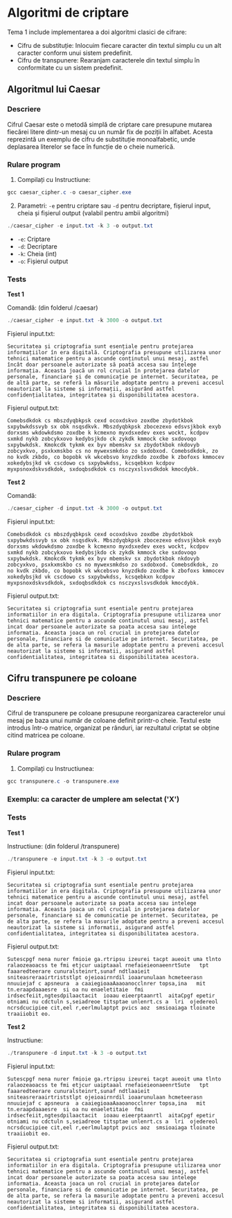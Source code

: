 # Algoritmi de criptare
Tema 1 include implementarea a doi algoritmi clasici de cifrare:
- Cifru de substituție: Inlocuim fiecare caracter din textul simplu cu un alt caracter conform unui sistem predefinit.
- Cifru de transpunere: Rearanjam caracterele din textul simplu în conformitate cu un sistem predefinit.

## Algoritmul lui Caesar

### Descriere

Cifrul Caesar este o metodă simplă de criptare care presupune mutarea fiecărei litere dintr-un mesaj cu un număr fix de poziții în alfabet. Acesta reprezintă un exemplu de cifru de substituție monoalfabetic, unde deplasarea literelor se face în funcție de o cheie numerică.

### Rulare program

1. Compilați cu Instructiune:
```powershell
gcc caesar_cipher.c -o caesar_cipher.exe
```
2. Parametri:  `-e` pentru criptare sau `-d` pentru decriptare, fișierul input, cheia și fișierul output (valabil pentru ambii algoritmi) 
```powershell
./caesar_cipher -e input.txt -k 3 -o output.txt
```
- `-e`: Criptare
- `-d`: Decriptare
- `-k`: Cheia (int)
- `-o`: Fișierul output
### Tests

**Test 1**

Comandă: (din folderul /caesar)
```powershell
./caesar_cipher -e input.txt -k 3000 -o output.txt
```
Fișierul input.txt:
```
Securitatea și criptografia sunt esențiale pentru protejarea informațiilor în era digitală. Criptografia presupune utilizarea unor tehnici matematice pentru a ascunde conținutul unui mesaj, astfel încât doar persoanele autorizate să poată accesa sau înțelege informația. Aceasta joacă un rol crucial în protejarea datelor personale, financiare și de comunicație pe internet. Securitatea, pe de altă parte, se referă la măsurile adoptate pentru a preveni accesul neautorizat la sisteme și informații, asigurând astfel confidențialitatea, integritatea și disponibilitatea acestora.
```
Fișierul output.txt:
```
Comebsdkdok cs mbszdyqbkpsk cexd ocoxdskvo zoxdbe zbydotkbok sxpybwkdssvyb sx obk nsqsdkvk. Mbszdyqbkpsk zbocezexo edsvsjkbok exyb dorxsms wkdowkdsmo zoxdbe k kcmexno myxdsxedev exes wockt, kcdpov sxmkd nykb zobcykxovo kedybsjkdo ck zykdk kmmock cke sxdovoqo sxpybwkdsk. Kmokcdk tykmk ex byv mbemskv sx zbydotkbok nkdovyb zobcyxkvo, psxkxmskbo cs no mywexsmkdso zo sxdobxod. Comebsdkdok, zo no kvdk zkbdo, co bopobk vk wkcebsvo knyzdkdo zoxdbe k zbofoxs kmmocev xokedybsjkd vk cscdowo cs sxpybwkdss, kcsqebkxn kcdpov myxpsnoxdskvsdkdok, sxdoqbsdkdok cs nsczyxslsvsdkdok kmocdybk.
```

**Test 2**

Comandă:
```powershell
./caesar_cipher -d input.txt -k 3000 -o output.txt
```
Fișierul input.txt:
```
Comebsdkdok cs mbszdyqbkpsk cexd ocoxdskvo zoxdbe zbydotkbok sxpybwkdssvyb sx obk nsqsdkvk. Mbszdyqbkpsk zbocezexo edsvsjkbok exyb dorxsms wkdowkdsmo zoxdbe k kcmexno myxdsxedev exes wockt, kcdpov sxmkd nykb zobcykxovo kedybsjkdo ck zykdk kmmock cke sxdovoqo sxpybwkdsk. Kmokcdk tykmk ex byv mbemskv sx zbydotkbok nkdovyb zobcyxkvo, psxkxmskbo cs no mywexsmkdso zo sxdobxod. Comebsdkdok, zo no kvdk zkbdo, co bopobk vk wkcebsvo knyzdkdo zoxdbe k zbofoxs kmmocev xokedybsjkd vk cscdowo cs sxpybwkdss, kcsqebkxn kcdpov myxpsnoxdskvsdkdok, sxdoqbsdkdok cs nsczyxslsvsdkdok kmocdybk.
```
Fișierul output.txt:
```
Securitatea si criptografia sunt esentiale pentru protejarea informatiilor in era digitala. Criptografia presupune utilizarea unor tehnici matematice pentru a ascunde continutul unui mesaj, astfel incat doar persoanele autorizate sa poata accesa sau intelege informatia. Aceasta joaca un rol crucial in protejarea datelor personale, financiare si de comunicatie pe internet. Securitatea, pe de alta parte, se refera la masurile adoptate pentru a preveni accesul neautorizat la sisteme si informatii, asigurand astfel confidentialitatea, integritatea si disponibilitatea acestora.
```

## Cifru transpunere pe coloane

### Descriere

Cifrul de transpunere pe coloane presupune reorganizarea caracterelor unui mesaj pe baza unui număr de coloane definit printr-o cheie. Textul este introdus într-o matrice, organizat pe rânduri, iar rezultatul criptat se obține citind matricea pe coloane.

### Rulare program

1. Compilați cu Instructiunea:
```powershell
gcc transpunere.c -o transpunere.exe 
```
### Exemplu: ca caracter de umplere am selectat ('X')

### Tests

**Test 1**

Instructiune:  (din folderul /transpunere)
```powershell
./transpunere -e input.txt -k 3 -o output.txt 
```
Fișierul input.txt:
```
Securitatea si criptografia sunt esentiale pentru protejarea informatiilor in era digitala. Criptografia presupune utilizarea unor tehnici matematice pentru a ascunde continutul unui mesaj, astfel incat doar persoanele autorizate sa poata accesa sau intelege informatia. Aceasta joaca un rol crucial in protejarea datelor personale, financiare si de comunicatie pe internet. Securitatea, pe de alta parte, se refera la masurile adoptate pentru a preveni accesul neautorizat la sisteme si informatii, asigurand astfel confidentialitatea, integritatea si disponibilitatea acestora.
```
Fișierul output.txt:
```
Sutescpgf nena nurer fmioie ga.rtripsu izeurei tacpt aueoit uma tlnto ralaozeaoacss te fmi etjcur uaiptaaal rnefaieieonaeenrtSute   tpt  faaaredteerare cunuralsteinrt,sunaf ndtlaaieit  sniteasreraairtriststlpt ojeioairnrdil ioaarunulaan hcmeteerasn nnuuiejaf c apsneura  a caaiegioaaAaaoanocclnrer topsa,ina   mit  tn.eraapdaaaesre  si oa nu enaeletitaie  fmi irdsecfeiit,ngtesdpilaactacit  ioaau eieerptaanrtl  aitaCpgf epetir otniami nu cdctuln s,seiadreoe titsptae unlenrt.cs a  lri  ojedereol ncrsdcucipiee cit,eel r,eerlmulaptpt pvics aoz  smsioaiaga tloinate traaiiobit eo.
```

**Test 2**

Instructiune:
```powershell
./transpunere -d input.txt -k 3 -o output.txt
```
Fișierul input.txt:
```
Sutescpgf nena nurer fmioie ga.rtripsu izeurei tacpt aueoit uma tlnto ralaozeaoacss te fmi etjcur uaiptaaal rnefaieieonaeenrtSute   tpt  faaaredteerare cunuralsteinrt,sunaf ndtlaaieit  sniteasreraairtriststlpt ojeioairnrdil ioaarunulaan hcmeteerasn nnuuiejaf c apsneura  a caaiegioaaAaaoanocclnrer topsa,ina   mit  tn.eraapdaaaesre  si oa nu enaeletitaie  fmi irdsecfeiit,ngtesdpilaactacit  ioaau eieerptaanrtl  aitaCpgf epetir otniami nu cdctuln s,seiadreoe titsptae unlenrt.cs a  lri  ojedereol ncrsdcucipiee cit,eel r,eerlmulaptpt pvics aoz  smsioaiaga tloinate traaiiobit eo.
```
Fișierul output.txt:
```
Securitatea si criptografia sunt esentiale pentru protejarea informatiilor in era digitala. Criptografia presupune utilizarea unor tehnici matematice pentru a ascunde continutul unui mesaj, astfel incat doar persoanele autorizate sa poata accesa sau intelege informatia. Aceasta joaca un rol crucial in protejarea datelor personale, financiare si de comunicatie pe internet. Securitatea, pe de alta parte, se refera la masurile adoptate pentru a preveni accesul neautorizat la sisteme si informatii, asigurand astfel confidentialitatea, integritatea si disponibilitatea acestora.
```
